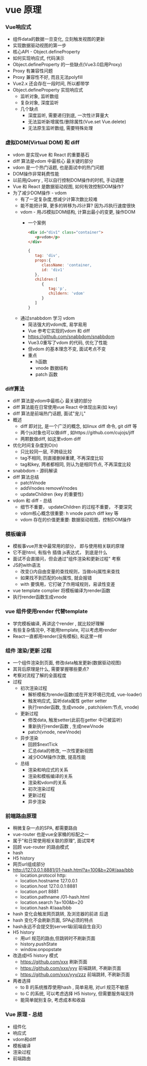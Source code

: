 # vue 原理
### Vue响应式
   - 组件data的数据一旦变化, 立刻触发视图的更新
   - 实现数据驱动视图的第一步
   - 核心API - Object.defineProperty
   - 如何实现响应式, 代码演示
   - Object.defineProperty 的一些缺点(Vue3.0启用Proxy)
   - Proxy 有兼容性问题
   - Proxy 兼容性不好, 而且无法polyfill
   - Vue2.x 还会存在一段时间, 所以都带学
   - Object.defineProperty 实现响应式
     - 监听对象, 监听数组
     - 复杂对象, 深度监听
     - 几个缺点
       - 深度监听, 需要递归到底, 一次性计算量大
       - 无法监听新增属性/删除属性(Vue.set Vue.delete)
       - 无法原生监听数组, 需要特殊处理
### 虚拟DOM(Virtual DOM) 和 diff
   - vdom 是实现vue 和 React 的重要基石
   - diff 算法是vdom 中最核心 最关键的部分
   - vdom 是一个热门话题, 也是面试中的热门问题
   - DOM操作非常耗费性能
   - 以前用jQuery , 可以自行控制DOM操作的时机, 手动调整
   - Vue 和 React 是数据驱动视图, 如何有效控制DOM操作?
   - 为了减少DOM操作 - vdom
     - 有了一定复杂度,想减少计算次数比较难
     - 能不能把计算, 更多的转移为JS计算? 因为JS执行速度很快
     - vdom - 用JS模拟DOM结构, 计算出最小的变更, 操作DOM
       - 一个案例
         ```html
         <div id="div1" class="container">
            <p>vdom</p>
         </div>
         ``` 
         
         ```js
         {
            tag: 'div',
            props:{
               className: 'container,
               id: 'div1'
            },
            children:[
               {
                  tag:'p',
                  childern: 'vdom'
               }
            ]
         }
         ```
     - 通过snabbdom 学习 vdom
       - 简洁强大的vdom库, 易学易用
       - Vue 参考它实现的vdom 和 diff
       - https://github.com/snabbdom/snabbdom
       - Vue3.0重写了vdom 的代码, 优化了性能
       - 但vdom 的基本理念不变, 面试考点不变
       - 重点
         - h函数
         - vnode 数据结构
         - patch 函数
### diff算法
   - diff 算法是vdom中最核心 最关键的部分
   - diff 算法能在日常使用vue React 中体现出来(如 key)
   - diff 算法是前端热门话题, 面试"宠儿"
   - 概述
     - diff 即对比, 是一个广泛的概念, 如linux diff 命令, git diff 等
     - 两个js对象也可以做diff , 如https://github.com/cujojs/jiff
     - 两颗数做diff, 如这里vdom diff
   - 优化时间复杂度到O(n)
     - 只比较同一层, 不跨级比较
     - tag不相同, 则直接删掉重建, 不再深度比较
     - tag和key, 两者都相同, 则认为是相同节点, 不再深度比较
   - snabbdom - 源码解读
   - diff 算法总结
     - patchVnode
     - addVnodes removeVnodes
     - updateChildren (key 的重要性)
   - vdom 和 diff - 总结
     - 细节不重要， updateChildren 的过程不重要， 不要深究
     - vdom核心概念很重要: h vnode patch diff key 等
     - vdom 存在的价值更重要: 数据驱动视图，控制DOM操作
### 模板编译 
   - 模板事vue开发中最常用的部分， 即与使用相关联的原理
   - 它不是html, 有指令 插值 js表达式， 到底是什么
   - 面试不会直接问，但会通过"组件渲染和更新过程" 考察
   - JS的with语法
     - 改变{}内自由变量的查找规则，当做obj属性来查找
     - 如果找不到匹配的obj属性, 就会报错
     - with 要慎用，它打破了作用域规则，易读性变差
   - vue template complier 将模板编译为render函数
   - 执行render函数生成vnode
### vue 组件使用render 代替template
   - 学完模板编译, 再讲这个render , 就比较好理解
   - 有些复杂情况中, 不能用template, 可以考虑用render
   - React一直都用render(没有模板), 和这里一样
### 组件 渲染/更新 过程 
   - 一个组件渲染到页面, 修改data触发更新(数据驱动视图)
   - 其背后原理是什么, 需要掌握哪些要点?
   - 考察对流程了解的全面程度
   - 过程
     - 初次渲染过程
       - 解析模板为render函数(或在开发环境已完成, vue-loader)
       - 触发响应式, 监听data属性 getter setter
       - 执行render函数, 生成vnode , patch(elem:节点, vnode)
     - 更新过程
       - 修改data, 触发setter(此前在getter 中已被监听)
       - 重新执行render函数 , 生成newVnode
       - patch(vnode, newVnode)
     - 异步渲染
       - 回顾$nextTick
       - 汇总data的修改, 一次性更新视图
       - 减少DOM操作次数, 提高性能
     - 总结
       - 渲染和响应式的关系
       - 渲染和模板编译的关系
       - 渲染和vdom的关系
       - 初次渲染过程
       - 更新过程
       - 异步渲染
### 前端路由原理
   - 稍微复杂一点的SPA, 都需要路由
   - vue-router 也是vue全家桶的标配之一
   - 属于"和日常使用相关联的原理", 面试常考
   - 回顾 vue-router 的路由模式
   - hash
   - H5 history
   - 网页url组成部分
   - http://127.0.0.1:8881/01-hash.html?a=100&b=20#/aaa/bbb 
     - location.protocol http:
     - location.hostname 127.0.0.1
     - location.host 127.0.0.1:8881
     - location.port 8881
     - location.pathname /01-hash.html
     - location.search ?a=100&b=20
     - location.hash #/aaa/bbb
   - hash 变化会触发网页跳转, 及浏览器的前进 后退
   - hash 变化不会刷新页面, SPA必须的特点
   - hash永远不会提交到server端(前端自生自灭)
   - H5 history
     - 用url 规范的路由,但跳转时不刷新页面
     - history.pushState
     - window.onpopstate
   - 改造成H5 history 模式
     - https://github.com/xxx 刷新页面
     - https://github.com/xxx/yyy 前端跳转, 不刷新页面
     - https://github.com/xxx/yyy/zzz 前端跳转, 不刷新页面
   - 两者选择
     - to B 的系统推荐使用hash , 简单易用, 对url 规范不敏感
     - to C 的系统, 可以考虑选择 H5 history, 但需要服务端支持
     - 能简单就别复杂, 考虑成本和收益
### Vue 原理 - 总结
   - 组件化
   - 响应式
   - vdom和diff
   - 模板编译
   - 渲染过程
   - 前端路由